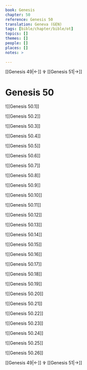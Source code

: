 ```yaml
---
book: Genesis
chapter: 50
reference: Genesis 50
translation: Geneva (GEN)
tags: [bible/chapter/bible/ot]
topics: []
themes: []
people: []
places: []
notes: >
  
---
```


[[Genesis 49|<-]] ✞ [[Genesis 51|->]]

# Genesis 50

![[Genesis 50.1]]

![[Genesis 50.2]]

![[Genesis 50.3]]

![[Genesis 50.4]]

![[Genesis 50.5]]

![[Genesis 50.6]]

![[Genesis 50.7]]

![[Genesis 50.8]]

![[Genesis 50.9]]

![[Genesis 50.10]]

![[Genesis 50.11]]

![[Genesis 50.12]]

![[Genesis 50.13]]

![[Genesis 50.14]]

![[Genesis 50.15]]

![[Genesis 50.16]]

![[Genesis 50.17]]

![[Genesis 50.18]]

![[Genesis 50.19]]

![[Genesis 50.20]]

![[Genesis 50.21]]

![[Genesis 50.22]]

![[Genesis 50.23]]

![[Genesis 50.24]]

![[Genesis 50.25]]

![[Genesis 50.26]]

[[Genesis 49|<-]] ✞ [[Genesis 51|->]]
